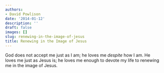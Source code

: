 ```yaml
---
authors:
- David Powlison
date: '2014-01-12'
description: ''
draft: false
images: []
slug: renewing-in-the-image-of-jesus
title: Renewing in the Image of Jesus
---
```


God does not accept me just as I am; he loves me *despite* how I am. He loves me just as Jesus is; he loves me enough to devote my life to renewing me in the image of Jesus.
